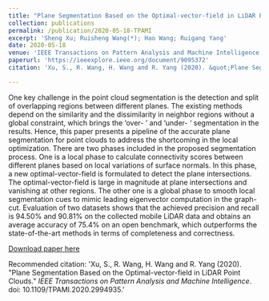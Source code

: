 ```yaml
---
title: "Plane Segmentation Based on the Optimal-vector-field in LiDAR Point Clouds"
collection: publications
permalink: /publication/2020-05-18-TPAMI
excerpt: 'Sheng Xu; Ruisheng Wang(*); Hao Wang; Ruigang Yang'
date: 2020-05-18
venue: 'IEEE Transactions on Pattern Analysis and Machine Intelligence'
paperurl: 'https://ieeexplore.ieee.org/document/9095372'
citation: 'Xu, S., R. Wang, H. Wang and R. Yang (2020). &quot;Plane Segmentation Based on the Optimal-vector-field in LiDAR Point Clouds.&quot; <i>IEEE Transactions on Pattern Analysis and Machine Intelligence</i>. doi: 10.1109/TPAMI.2020.2994935.'

---
```

One key challenge in the point cloud segmentation is the detection and split of overlapping regions between different planes. The existing methods depend on the similarity and the dissimilarity in neighbor regions without a global constraint, which brings the ‘over- ’ and ‘under- ‘ segmentation in the results. Hence, this paper presents a pipeline of the accurate plane segmentation for point clouds to address the shortcoming in the local optimization. There are two phases included in the proposed segmentation process. One is a local phase to calculate connectivity scores between different planes based on local variations of surface normals. In this phase, a new optimal-vector-field is formulated to detect the plane intersections. The optimal-vector-field is large in magnitude at plane intersections and vanishing at other regions. The other one is a global phase to smooth local segmentation cues to mimic leading eigenvector computation in the graph-cut. Evaluation of two datasets shows that the achieved precision and recall is 94.50% and 90.81% on the collected mobile LiDAR data and obtains an average accuracy of 75.4% on an open benchmark, which outperforms the state-of-the-art methods in terms of completeness and correctness.

[Download paper here](http://lostagex.github.io/files/2020-05-18-TPAMI.pdf)

Recommended citation: 'Xu, S., R. Wang, H. Wang and R. Yang (2020). &quot;Plane Segmentation Based on the Optimal-vector-field in LiDAR Point Clouds.&quot; <i>IEEE Transactions on Pattern Analysis and Machine Intelligence</i>. doi: 10.1109/TPAMI.2020.2994935.'




